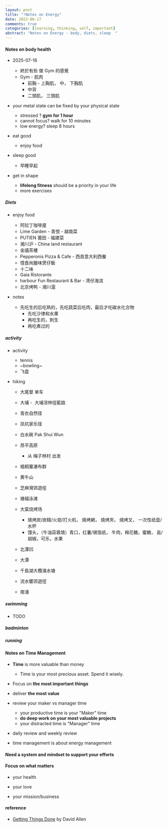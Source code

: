 ```yaml
---
layout: post
title: "!Notes on Energy"
date: 2022-06-17
comments: true
categories: [learning, thinking, self, important]
abstract: "Notes on Energy - body, diets, sleep  "
---
```


#### Notes on body health

-   2025-07-16

    -   終於有些 做 Gym 的感覺
    -   Gym - 肌肉
        -   前胸 - 上胸肌， 中， 下胸肌
        -   中背
        -   二頭肌， 三頭肌

-   your metal state can be fixed by your physical state

    -   stressed ? **gym for 1 hour**
    -   cannot focus? walk for 10 minutes
    -   low energy? sleep 8 hours

-   eat good

    -   enjoy food

-   sleep good

    -   早睡早起

-   get in shape
    -   **lifelong fitness** should be a priority in your life
    -   more exercises

##### Diets

-   enjoy food

    -   阿拉丁咖啡屋
    -   Lime Garden - 青悅 - 越南菜
    -   PUTIEN 莆田 - 福建菜
    -   湘川沪 - China land restaurant
    -   金禧茶樓
    -   Pepperonis Pizza & Cafe - 西貢意大利西餐
    -   憶食尚臘味煲仔飯
    -   十二味
    -   Gaia Ristorante
    -   harbour Fun Restaurant & Bar - 湾仔海滨
    -   北京烤鸭 - 湘川滬

-   notes
    -   先吃生的后吃熟的，先吃蔬菜后吃肉，最后才吃碳水化合物
        -   先吃沙律和水果
        -   再吃生的，刺生
        -   再吃煮过的

##### activity

-   activity
    -   tennis
    -   ~bowling~
    -   飞盘
-   hiking

    -   大尾督 单车
    -   大埔 -  大埔滘林徑藍路
    -   青衣自然径
    -   凤坑家乐径
    -   白水碗 Pak Shui Wun
    -   昂平高原
        -   从 梅子林村 出发
    -   梧桐寨瀑布群
    -   黄牛山
    -   芝麻灣郊遊徑
    -   塘福泳滩
    -   大棠烧烤场

        -   燒烤炭/炭精/火钳/打火机， 燒烤網， 燒烤夾， 燒烤叉， 一次性纸盘/水杯
        -   馒头，（牛油蒜蓉燒）青口，红薯/锡箔纸， 牛肉，棉花糖，蜜糖， 盐/胡椒，可乐，水果

    -   北潭凹
    -   大潭
    -   千島湖大欖涌水塘
    -   流水響郊遊徑
    -   南涌

##### swimming

-   TODO

##### badminton

##### running

#### Notes on Time Management

-   **Time** is more valuable than money

    -   Time is your most precious asset. Spend it wisely.

-   Focus on **the most important things**

-   deliver **the most value**

-   review your maker vs manager time

    -   your productive time is your "Maker" time
    -   **do deep work on your most valuable projects**
    -   your distracted time is "Manager" time

-   daily review and weekly review

-   time management is about energy management

#### Need a system and mindset to support your efforts

#### Focus on what matters

-   your health

-   your love

-   your mission/business

#### reference

-   [Getting Things Done](https://book.douban.com/subject/1316569/) by David Allen
